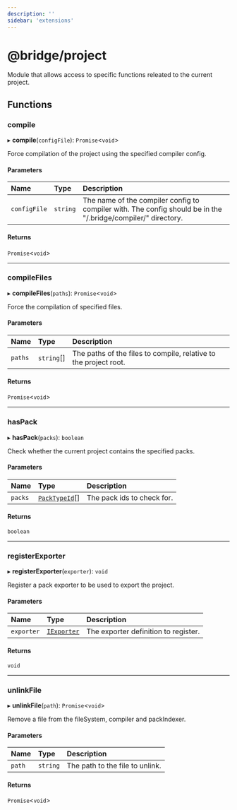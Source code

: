 ```yaml
---
description: ''
sidebar: 'extensions'
---
```


# @bridge/project

Module that allows access to specific functions releated to the current project.

## Functions

### compile

▸ **compile**(`configFile`): `Promise`<`void`\>

Force compilation of the project using the specified compiler config.

#### Parameters

| Name | Type | Description |
| :------ | :------ | :------ |
| `configFile` | `string` | The name of the compiler config to compiler with. The config should be in the "<projectName>/.bridge/compiler/" directory. |

#### Returns

`Promise`<`void`\>

___

### compileFiles

▸ **compileFiles**(`paths`): `Promise`<`void`\>

Force the compilation of specified files.

#### Parameters

| Name | Type | Description |
| :------ | :------ | :------ |
| `paths` | `string`[] | The paths of the files to compile, relative to the project root. |

#### Returns

`Promise`<`void`\>

___

### hasPack

▸ **hasPack**(`packs`): `boolean`

Check whether the current project contains the specified packs.

#### Parameters

| Name | Type | Description |
| :------ | :------ | :------ |
| `packs` | [`PackTypeId`](../README.md#packtypeid)[] | The pack ids to check for. |

#### Returns

`boolean`

___

### registerExporter

▸ **registerExporter**(`exporter`): `void`

Register a pack exporter to be used to export the project.

#### Parameters

| Name | Type | Description |
| :------ | :------ | :------ |
| `exporter` | [`IExporter`](../interfaces/iexporter.md) | The exporter definition to register. |

#### Returns

`void`

___

### unlinkFile

▸ **unlinkFile**(`path`): `Promise`<`void`\>

Remove a file from the fileSystem, compiler and packIndexer.

#### Parameters

| Name | Type | Description |
| :------ | :------ | :------ |
| `path` | `string` | The path to the file to unlink. |

#### Returns

`Promise`<`void`\>
